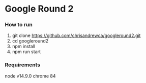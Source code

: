 # Google Round 2

### How to run
1. git clone https://github.com/chrisandrewca/googleround2.git
2. cd googleround2
3. npm install
4. npm run start

### Requirements
node v14.9.0
chrome 84